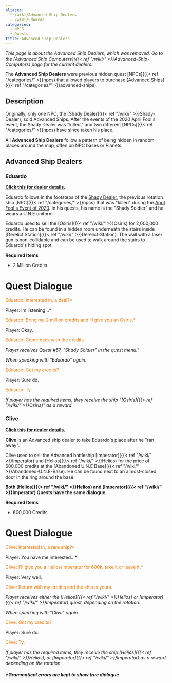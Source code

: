 ```yaml
---
aliases:
  - /wiki/Advanced-Ship-Dealers
  - /wiki/Eduardo
categories:
  - NPCS
  - Quests
title: Advanced Ship Dealers
---
```


_This page is about the Advanced Ship Dealers, which was removed. Go to the [Advanced Ship Computers]({{< ref "/wiki/" >}}Advanced-Ship-Computers) page for the current dealers._

The **Advanced Ship Dealers** were previous hidden quest [NPCs]({{< ref "/categories/" >}}npcs) that allowed players to purchase [Advanced Ships]({{< ref "/categories/" >}}advanced-ships).

## Description

Originally, only one NPC, the [Shady Dealer]({{< ref "/wiki/" >}}Shady-Dealer), sold Advanced Ships. After the events of the 2020 April Fool's event, the Shady Dealer was "killed," and two different [NPCs]({{< ref "/categories/" >}}npcs) have since taken his place.

All **Advanced Ship Dealers** follow a pattern of being hidden in random places around the map, often on NPC bases or Planets.

## Advanced Ship Dealers

### Eduardo

<span class="mw-customtoggle-myDivision5"><u>**Click this for dealer details.**</u></span>

<div class="mw-collapsible mw-collapsed" id="mw-customcollapsible-myDivision5">

Eduardo follows in the footsteps of the [Shady Dealer](Shady_Dealer "wikilink"), the previous rotation ship [NPC]({{< ref "/categories/" >}}npcs) that was "killed" during the [April Fool's Event of 2020](April_Fool's_Event_2020 "wikilink"). In his quests, his name is the "Shady Soldier" and he wears a U.N.E uniform.

Eduardo used to sell the [Osiris]({{< ref "/wiki/" >}}Osiris) for 2,000,000 credits. He can be found in a hidden room underneath the stairs inside [Derelict Station]({{< ref "/wiki/" >}}Derelict-Station). The wall with a laser gun is non-collidable and can be used to walk around the stairs to Eduardo's hiding spot.

**Required Items**

- 2 Million Credits.

# Quest Dialogue

<span style="color:#ee7600">Eduardo: Interested in, a deal?\*</span>

Player: Im listening...\*

<span style="color:#ee7600">Eduardo: Bring me 2 million credits and ill give you an Osiris.\*</span>

Player: Okay.

<span style="color:#ee7600">Eduardo: Come back with the credits.</span>

_Player receives Quest #57, "Shady Soldier" in the quest menu."_

_When speaking with "Eduardo" again._

<span style="color:#ee7600">Eduardo: Got my credits?</span>

Player: Sure do.

<span style="color:#ee7600">Eduardo: Ty.</span>

_If player has the required items, they receive the ship "[Osiris]({{< ref "/wiki/" >}}Osiris)" as a reward._

</div>
</div>

### Clive

<span class="mw-customtoggle-myDivision2"><u>**Click this for dealer details.**</u></span>

<div class="mw-collapsible mw-collapsed" id="mw-customcollapsible-myDivision2">

**Clive** is an Advanced ship dealer to take Eduardo's place after he "ran away".

Clive used to sell the Advanced battleship [Imperator]({{< ref "/wiki/" >}}Imperator) and [Helios]({{< ref "/wiki/" >}}Helios) for the price of 600,000 credits at the [Abandoned U.N.E Base]({{< ref "/wiki/" >}}Abandoned-U.N.E-Base). He can be found next to an almost-closed door in the ring around the base.

**Both [Helios]({{< ref "/wiki/" >}}Helios) and [Imperator]({{< ref "/wiki/" >}}Imperator) Quests have the same dialogue.**

**Required Items**

- 600,000 Credits

# Quest Dialogue

<span style="color:#ee7600">Clive: Interested in, a rare ship?\*

Player: You have me interested...\*

<span style="color:#ee7600">Clive: I'll give you a Helios/Imperator for 600k, take it or leave it.\*

Player: Very well.

<span style="color:#ee7600">Clive: Return with my credits and the ship is yours.

_Player receives either the [Helios]({{< ref "/wiki/" >}}Helios) or [Imperator]({{< ref "/wiki/" >}}Imperator) quest, depending on the rotation._

_When speaking with "Clive" again._

<span style="color:#ee7600">Clive: Got my credits?

Player: Sure do.

<span style="color:#ee7600">Clive: Ty.

_If player has the required items, they receive the ship [Helios]({{< ref "/wiki/" >}}Helios), or [Imperator]({{< ref "/wiki/" >}}Imperator) as a reward, depending on the rotation._

##### _\*Grammatical errors are kept to show true dialogue_

</div>
</div>
